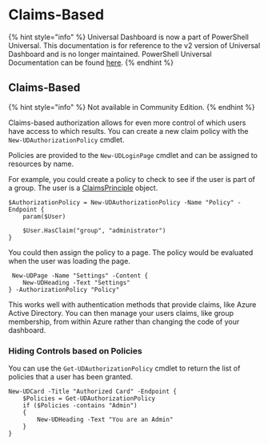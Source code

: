 # Claims-Based

{% hint style="info" %}
Universal Dashboard is now a part of PowerShell Universal. This documentation is for reference to the v2 version of Universal Dashboard and is no longer maintained. PowerShell Universal Documentation can be found [here](https://docs.ironmansoftware.com).
{% endhint %}

## Claims-Based

{% hint style="info" %}
Not available in Community Edition.
{% endhint %}

Claims-based authorization allows for even more control of which users have access to which results. You can create a new claim policy with the `New-UDAuthorizationPolicy` cmdlet.

Policies are provided to the `New-UDLoginPage` cmdlet and can be assigned to resources by name.

For example, you could create a policy to check to see if the user is part of a group. The user is a [ClaimsPrinciple](https://msdn.microsoft.com/en-us/library/system.security.claims.claimsprincipal%28v=vs.110%29.aspx) object.

```text
$AuthorizationPolicy = New-UDAuthorizationPolicy -Name "Policy" -Endpoint {
    param($User)

    $User.HasClaim("group", "administrator")
}
```

You could then assign the policy to a page. The policy would be evaluated when the user was loading the page.

```text
 New-UDPage -Name "Settings" -Content {
    New-UDHeading -Text "Settings"
} -AuthorizationPolicy "Policy"
```

This works well with authentication methods that provide claims, like Azure Active Directory. You can then manage your users claims, like group membership, from within Azure rather than changing the code of your dashboard.

### Hiding Controls based on Policies

You can use the `Get-UDAuthorizationPolicy` cmdlet to return the list of policies that a user has been granted.

```text
New-UDCard -Title "Authorized Card" -Endpoint {
    $Policies = Get-UDAuthorizationPolicy 
    if ($Policies -contains "Admin")
    {
        New-UDHeading -Text "You are an Admin" 
    }
}
```

